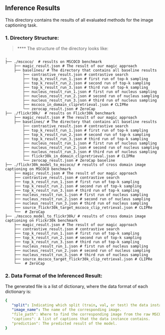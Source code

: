 ## Inference Results
This directory contains the results of all evaluated methods for the image captioning task.

### 1. Directory Structure:
> ****  The structure of the directory looks like:

    .
    ├── ./mscoco/  # results on MSCOCO benchmark               
        ├── magic_result.json # The result of our magic approach
        ├── baselines/ # The directory that contains all baseline results
            ├── contrastive_result.json # contrastive search 
            ├── top_k_result_run_1.json # first run of top-k sampling 
            ├── top_k_result_run_2.json # second run of top-k sampling 
            ├── top_k_result_run_3.json # third run of top-k sampling 
            ├── nucleus_result_run_1.json # first run of nucleus sampling 
            ├── nucleus_result_run_2.json # second run of nucleus sampling 
            ├── nucleus_result_run_3.json # third run of nucleus sampling 
            ├── mscoco_in_domain_clipretrieval.json # CLIPRe 
            └── zerocap_result.json # ZeroCap   
    ├── ./flickr30k/  # results on Flickr30k benchmark
        ├── magic_result.json # The result of our magic approach
        ├── baselines/ # The directory that contains all baseline results
            ├── contrastive_result.json # contrastive search 
            ├── top_k_result_run_1.json # first run of top-k sampling 
            ├── top_k_result_run_2.json # second run of top-k sampling 
            ├── top_k_result_run_3.json # third run of top-k sampling 
            ├── nucleus_result_run_1.json # first run of nucleus sampling 
            ├── nucleus_result_run_2.json # second run of nucleus sampling 
            ├── nucleus_result_run_3.json # third run of nucleus sampling 
            ├── flickr30k_in_domain_clipretrieval.json # CLIPRe 
            └── zerocap_result.json # ZeroCap baseline       
    ├── ./flickr30k_model_to_mscoco/ # results of cross domain image captioning on MSCOCO benchmark
        ├── magic_result.json # The result of our magic approach 
        ├── contrastive_result.json # contrastive search 
        ├── top_k_result_run_1.json # first run of top-k sampling 
        ├── top_k_result_run_2.json # second run of top-k sampling
        ├── top_k_result_run_3.json # third run of top-k sampling 
        ├── nucleus_result_run_1.json # first run of nucleus sampling 
        ├── nucleus_result_run_2.json # second run of nucleus sampling
        ├── nucleus_result_run_3.json # third run of nucleus sampling 
        ├── source_flickr30k_target_mscoco_clip_retrieval.json # CLIPRe 
        └──  # ZeroCap 
    ├── ./mscoco_model_to_flickr30k/ # results of cross domain image captioning on Flickr30k benchmark
        ├── magic_result.json # The result of our magic approach 
        ├── contrastive_result.json # contrastive search 
        ├── top_k_result_run_1.json # first run of top-k sampling 
        ├── top_k_result_run_2.json # second run of top-k sampling
        ├── top_k_result_run_3.json # third run of top-k sampling 
        ├── nucleus_result_run_1.json # first run of nucleus sampling 
        ├── nucleus_result_run_2.json # second run of nucleus sampling
        ├── nucleus_result_run_3.json # third run of nucleus sampling 
        ├── source_mscoco_target_flickr30k_clip_retrieval.json # CLIPRe 
        └──  # ZeroCap 

### 2. Data Format of the Inferenced Result:

The generated file is a list of dictionary, where the data format of each dictionary is:
```yaml
{  
   "split": Indicating which split (train, val, or test) the data instance belongs to.
   "image_name": The name of the corresponding image.
   "file_path": Where to find the corresponding image from the raw MSCOCO files.
   "captions": A list of captions that the data instance contains.
   "prediction": The predicted result of the model.
}
```
